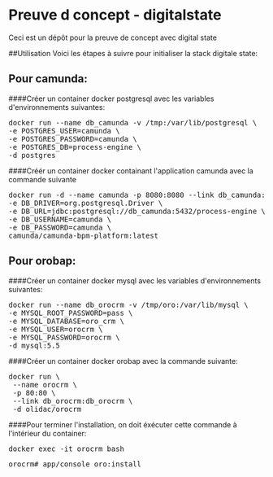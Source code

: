 # Preuve d concept - digitalstate
Ceci est un dépôt pour la preuve de concept avec digital state

##Utilisation
Voici les étapes à suivre pour initialiser la stack digitale state:

## Pour camunda:
####Créer un container docker postgresql avec les variables d'environnements suivantes:
<pre>docker run --name db_camunda -v /tmp:/var/lib/postgresql \
-e POSTGRES_USER=camunda \
-e POSTGRES_PASSWORD=camunda \ 
-e POSTGRES_DB=process-engine \
-d postgres</pre>

####Créér un container docker containant l'application camunda avec la commande suivante
<pre>docker run -d --name camunda -p 8080:8080 --link db_camunda:db_camunda \
-e DB_DRIVER=org.postgresql.Driver \
-e DB_URL=jdbc:postgresql://db_camunda:5432/process-engine \
-e DB_USERNAME=camunda \
-e DB_PASSWORD=camunda \
camunda/camunda-bpm-platform:latest</pre>

## Pour orobap:
####Créer un container docker mysql avec les variables d'environnements suivantes:
<pre>docker run --name db_orocrm -v /tmp/oro:/var/lib/mysql \
-e MYSQL_ROOT_PASSWORD=pass \
-e MYSQL_DATABASE=oro_crm \
-e MYSQL_USER=orocrm \
-e MYSQL_PASSWORD=orocrm \ 
-d mysql:5.5</pre>
 
####Créer un container docker orobap avec la commande suivante:
 <pre>docker run \
 --name orocrm \
 -p 80:80 \
 --link db_orocrm:db_orocrm \
 -d olidac/orocrm</pre>
 
####Pour terminer l'installation, on doit éxécuter cette commande à l'intérieur du container:
<pre>docker exec -it orocrm bash</pre>
<pre>orocrm# app/console oro:install</pre>
